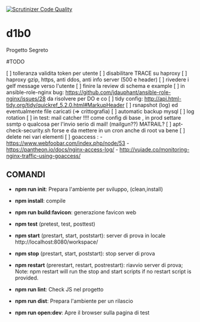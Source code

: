 [![Scrutinizer Code Quality](https://scrutinizer-ci.com/g/BitPrepared/d1b0/badges/quality-score.png?b=master)](https://scrutinizer-ci.com/g/BitPrepared/d1b0/?branch=master)

# d1b0
Progetto Segreto


#TODO

[ ] tolleranza validita token per utente
[ ] disabilitare TRACE su haproxy
[ ] haproxy gzip, https, anti ddos, anti info server (500 e header)
[ ] rivedere i gelf message verso l'utente
[ ] finire la review di schema e example
[ ] in ansible-role-nginx bug: https://github.com/jdauphant/ansible-role-nginx/issues/28 da risolvere per DO e co
[ ] tidy config: http://api.html-tidy.org/tidy/quickref_5.2.0.html#MarkupHeader
[ ] rsnapshot (log) ed eventualmente file caricati (=> crittografia)
[ ] automatic backup mysql
[ ] log rotation
[ ] in test: mail catcher !!!! come config di base , in prod settare ssmtp o qualcosa per l'invio serio di mail! (mailgun??) MATRAIL?
[ ] apt-check-security.sh forse e da mettere in un cron anche di root va bene
[ ] delete nei vari elementi
[ ] goaccess :
      - https://www.webfoobar.com/index.php/node/53
      - https://pantheon.io/docs/nginx-access-log/
      - http://vujade.co/monitoring-nginx-traffic-using-goaccess/

## COMANDI

  * **npm run init**: Prepara l'ambiente per sviluppo, (clean,install)

  * **npm install**: compile

  * **npm run build:favicon**: generazione favicon web

  * **npm test** (pretest, test, posttest)

  * **npm start** (prestart, start, poststart): server di prova in locale http://localhost:8080/workspace/

  * **npm stop** (prestart, start, poststart): stop server di prova

  * **npm restart** (prerestart, restart, postrestart): riavvio server di prova; Note: npm restart will run the stop and start scripts if no restart script is provided.

  * **npm run lint**: Check JS nel progetto

  * **npm run dist**: Prepara l'ambiente per un rilascio

  * **npm run open:dev**: Apre il browser sulla pagina di test
